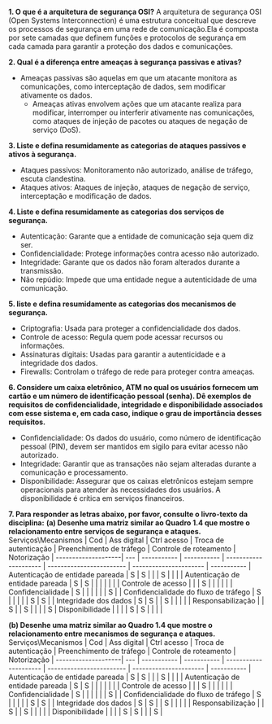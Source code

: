 **1. O que é a arquitetura de segurança OSI?**
A arquitetura de segurança OSI (Open Systems Interconnection) é uma estrutura conceitual que descreve os processos de segurança em uma rede de comunicação.Ela é composta por sete camadas que definem funções e protocolos de segurança em cada camada para garantir a proteção dos dados e comunicações.

**2. Qual é a diferença entre ameaças à segurança passivas e ativas?**
- Ameaças passivas são aquelas em que um atacante monitora as comunicações, como interceptação de dados, sem modificar ativamente os dados.
   - Ameaças ativas envolvem ações que um atacante realiza para modificar, interromper ou interferir ativamente nas comunicações, como ataques de injeção de pacotes ou ataques de negação de serviço (DoS).

**3. Liste e defina resumidamente as categorias de ataques passivos e ativos à segurança.**
   - Ataques passivos: Monitoramento não autorizado, análise de tráfego, escuta clandestina.
   - Ataques ativos: Ataques de injeção, ataques de negação de serviço, interceptação e modificação de dados.

**4. Liste e defina resumidamente as categorias dos serviços de segurança.**
   - Autenticação: Garante que a entidade de comunicação seja quem diz ser.
   - Confidencialidade: Protege informações contra acesso não autorizado.
   - Integridade: Garante que os dados não foram alterados durante a transmissão.
   - Não repúdio: Impede que uma entidade negue a autenticidade de uma comunicação.

**5. liste e defina resumidamente as categorias dos mecanismos de segurança.**
   - Criptografia: Usada para proteger a confidencialidade dos dados.
   - Controle de acesso: Regula quem pode acessar recursos ou informações.
   - Assinaturas digitais: Usadas para garantir a autenticidade e a integridade dos dados.
   - Firewalls: Controlam o tráfego de rede para proteger contra ameaças.

**6. Considere um caixa eletrônico, ATM no qual os usuários fornecem um cartão e um número de identificação pessoal (senha). Dê exemplos de requisitos de confidencialidade, integridade e disponibilidade associados com esse sistema e, em cada caso, indique o grau de importância desses requisitos.**
   - Confidencialidade: Os dados do usuário, como número de identificação pessoal (PIN), devem ser mantidos em sigilo para evitar acesso não autorizado.
   - Integridade: Garantir que as transações não sejam alteradas durante a comunicação e processamento.
   - Disponibilidade: Assegurar que os caixas eletrônicos estejam sempre operacionais para atender às necessidades dos usuários. A disponibilidade é crítica em serviços financeiros.

**7. Para responder as letras abaixo, por favor, consulte o livro-texto da disciplina:**
**(a) Desenhe uma matriz similar ao Quadro 1.4 que mostre o relacionamento entre serviços de segurança e ataques.**
Serviços\Mecanismos | Cod | Ass digital | Ctrl acesso | Troca de autenticação | Preenchimento de tráfego | Controle de roteamento | Notorização |
--------------------| --- | ----------- | ----------- | --------------------- | ------------------------ | ---------------------- | ----------- |
Autenticação de entidade pareada | S | S |  |  | S |  |  |  |
Autenticação de entidade pareada | S | S |  |  |  |  |  |  |
Controle de acesso |  |  | S |  |  |  |  |  |
Confidencialidade | S |  |  |  |  |  | S |  |
Confidencialidade do fluxo de tráfego | S |  |  |  |  | S | S |  |
Integridade dos dados | S | S |  | S |  |  |  |  |
Responsabilização |  | S |  | S |  |  |  | S |
Disponibilidade |  |  |  | S | S |  |  |  |

**(b) Desenhe uma matriz similar ao Quadro 1.4 que mostre o relacionamento entre mecanismos de segurança e ataques.**
Serviços\Mecanismos | Cod | Ass digital | Ctrl acesso | Troca de autenticação | Preenchimento de tráfego | Controle de roteamento | Notorização |
--------------------| --- | ----------- | ----------- | --------------------- | ------------------------ | ---------------------- | ----------- |
Autenticação de entidade pareada | S | S |  |  | S |  |  |  |
Autenticação de entidade pareada | S | S |  |  |  |  |  |  |
Controle de acesso |  |  | S |  |  |  |  |  |
Confidencialidade | S |  |  |  |  |  | S |  |
Confidencialidade do fluxo de tráfego | S |  |  |  |  | S | S |  |
Integridade dos dados | S | S |  | S |  |  |  |  |
Responsabilização |  | S |  | S |  |  |  |  |
Disponibilidade |  |  |  | S | S |  |  | S |

